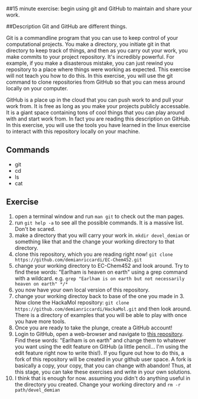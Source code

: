 ##15 minute exercise: begin using git and GitHub to maintain and share your work. 

##Description
Git and GitHub are different things.  

Git is a commandline program that you can use to keep control of your computational projects.  You make a directory, you initiate git in that directory to keep track of things, and then as you carry out your work, you make commits to your project repository.  It's incredibly powerful.  For example, if you make a disasterous mistake, you can just rewind you repository to a place where things were working as expected.  This exercise will not teach you how to do this.  In this exercise, you will use the git command to clone repositories from GitHub so that you can mess around locally on your computer.  

GitHub is a place up in the cloud that you can push work to and pull your work from.  It is free as long as you make your projects publicly accessable.  It is a giant space containing tons of cool things that you can play around with and start work from.  In fact you are reading this description on GitHub.  In this exercise, you will use the tools you have learned in the linux exercise to interact with this repository locally on your machine.  

## Commands
 * git 
 * cd
 * ls
 * cat

## Exercise
  1. open a terminal window and run `man git` to check out the man pages.
  2. run `git help -a` to see all the possible commands.  It is a massive list.  Don't be scared.
  3. make a directory that you will carry your work in.  `mkdir devel_demian` or something like that and the change your working directory to that directory.
  4. clone this repository, which you are reading right now! `git clone https://github.com/demianriccardi/EC-Chem452.git`
  5. change your working directory to EC-Chem452 and look around.  Try to find these words: "Earlham is heaven on earth"
using a grep command with a wildcard.  e.g. `grep "Earlham is on earth but not necessarily heaven on earth" */*`
  6. you now have your own local version of this repository.  
  7. change your working directoy back to base of the one you made in 3.  Now clone the HackaMol repository: `git clone https://github.com/demianriccardi/HackaMol.git` and then look around.  There is a directory of examples that you will be able to play with once you have more tools.
  8. Once you are ready to take the plunge, create a GitHub account!
  9. Login to GitHub, open a web-browser and navigate to [this repository](https://github.com/demianriccardi/EC-Chem452).  Find these words: "Earlham is on earth" and change them to whatever you want using the edit feature on GitHub (a little pencil... I'm using the edit feature right now to write this!).  If you figure out how to do this, a fork of this repository will be created in your github user space.  A fork is basically a copy, your copy, that you can change with abandon!  Thus, at this stage, you can take these exercises and write in your own solutions.   
  10. I think that is enough for now.  assuming you didn't do anything useful in the directory you created.  Change your working directory and `rm -r path/devel_demian` 
